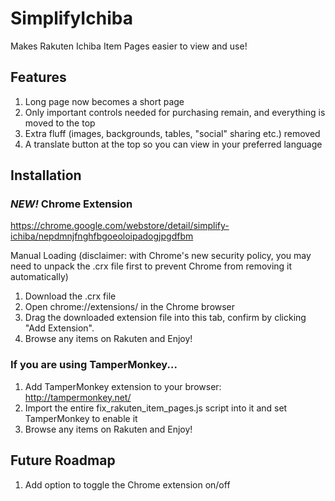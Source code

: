 # SimplifyIchiba
Makes Rakuten Ichiba Item Pages easier to view and use!

## Features
1. Long page now becomes a short page 
2. Only important controls needed for purchasing remain, and everything is moved to the top
3. Extra fluff (images, backgrounds, tables, "social" sharing etc.) removed
4. A translate button at the top so you can view in your preferred language

## Installation

### *NEW!* Chrome Extension

https://chrome.google.com/webstore/detail/simplify-ichiba/nepdmnjfnghfbgoeoloipadogjpgdfbm

Manual Loading (disclaimer: with Chrome's new security policy, you may need to unpack the .crx file first to prevent Chrome from removing it automatically)

1. Download the .crx file
2. Open chrome://extensions/ in the Chrome browser
3. Drag the downloaded extension file into this tab, confirm by clicking "Add Extension".
4. Browse any items on Rakuten and Enjoy!

### If you are using TamperMonkey...

1. Add TamperMonkey extension to your browser: http://tampermonkey.net/
2. Import the entire fix_rakuten_item_pages.js script into it and set TamperMonkey to enable it
3. Browse any items on Rakuten and Enjoy!

## Future Roadmap
1. Add option to toggle the Chrome extension on/off
